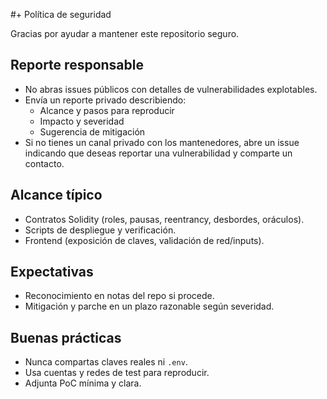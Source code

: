#+ Política de seguridad

Gracias por ayudar a mantener este repositorio seguro.

## Reporte responsable
- No abras issues públicos con detalles de vulnerabilidades explotables.
- Envía un reporte privado describiendo:
  - Alcance y pasos para reproducir
  - Impacto y severidad
  - Sugerencia de mitigación
- Si no tienes un canal privado con los mantenedores, abre un issue indicando que deseas reportar una vulnerabilidad y comparte un contacto.

## Alcance típico
- Contratos Solidity (roles, pausas, reentrancy, desbordes, oráculos).
- Scripts de despliegue y verificación.
- Frontend (exposición de claves, validación de red/inputs).

## Expectativas
- Reconocimiento en notas del repo si procede.
- Mitigación y parche en un plazo razonable según severidad.

## Buenas prácticas
- Nunca compartas claves reales ni `.env`.
- Usa cuentas y redes de test para reproducir.
- Adjunta PoC mínima y clara.

